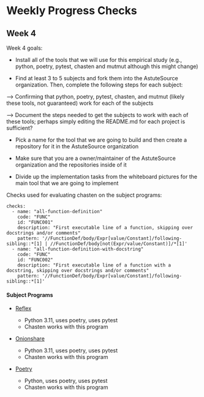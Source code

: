 # Weekly Progress Checks

## Week 4

Week 4 goals: 

* Install all of the tools that we will use for this empirical study (e.g., python, poetry, pytest, chasten and mutmut although this might change)

* Find at least 3 to 5 subjects and fork them into the AstuteSource organization. Then, complete the following steps for each subject:

--> Confirming that python, poetry, pytest, chasten, and mutmut (likely these tools, not guaranteed) work for each of the subjects

--> Document the steps needed to get the subjects to work with each of these tools; perhaps simply editing the README.md for each project is sufficient?

* Pick a name for the tool that we are going to build and then create a repository for it in the AstuteSource organization

* Make sure that you are a owner/maintainer of the AstuteSource organization and the repositories inside of it

* Divide up the implementation tasks from the whiteboard pictures for the main tool that we are going to implement

Checks used for evaluating chasten on the subject programs:

```text
checks:
  - name: "all-function-definition"
    code: "FUNC"
    id: "FUNC001"
    description: "First executable line of a function, skipping over docstrings and/or comments"
    pattern: '//FunctionDef/body/Expr[value/Constant]/following-sibling::*[1] | //FunctionDef/body[not(Expr/value/Constant)]/*[1]'
  - name: "all-function-definition-with-docstring"
    code: "FUNC"
    id: "FUNC002"
    description: "First executable line of a function with a docstring, skipping over docstrings and/or comments"
    pattern: '//FunctionDef/body/Expr[value/Constant]/following-sibling::*[1]'
```

#### Subject Programs

- [Reflex](https://github.com/reflex-dev/reflex) 
    - Python 3.11, uses poetry, uses pytest
    - Chasten works with this program

- [Onionshare](https://github.com/onionshare/onionshare) 
    - Python 3.11, uses poetry, uses pytest
    - Chasten works with this program

- [Poetry](https://github.com/python-poetry/poetry)
    - Python, uses poetry, uses pytest
    - Chasten works with this program
